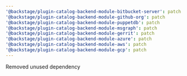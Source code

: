 ```yaml
---
'@backstage/plugin-catalog-backend-module-bitbucket-server': patch
'@backstage/plugin-catalog-backend-module-github-org': patch
'@backstage/plugin-catalog-backend-module-puppetdb': patch
'@backstage/plugin-catalog-backend-module-msgraph': patch
'@backstage/plugin-catalog-backend-module-gerrit': patch
'@backstage/plugin-catalog-backend-module-azure': patch
'@backstage/plugin-catalog-backend-module-aws': patch
'@backstage/plugin-catalog-backend-module-gcp': patch
---
```


Removed unused dependency
